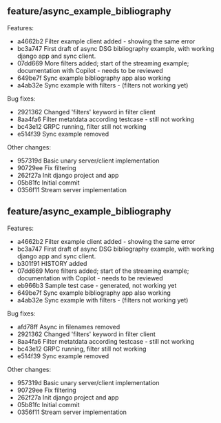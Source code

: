 feature/async_example_bibliography
----------------------------------

Features:

 - a4662b2 Filter example client added - showing the same error
 - bc3a747 First draft of async DSG bibliography example, with working django app and sync client.
 - 07dd669 More filters added; start of the streaming example; documentation with Copilot - needs to be reviewed
 - 649be7f Sync example bibliography app also working
 - a4ab32e Sync example with filters - (filters not working yet)

Bug fixes:

 - 2921362 Changed 'filters' keyword in filter client
 - 8aa4fa6 Filter metatdata according testcase - still not working
 - bc43e12 GRPC running, filter still not working
 - e514f39 Sync example removed

Other changes:

 - 957319d Basic unary server/client implementation
 - 90729ee Fix filtering
 - 262f27a Init django project and app
 - 05b81fc Initial commit
 - 0356f11 Stream server implementation

feature/async_example_bibliography
----------------------------------

Features:

 - a4662b2 Filter example client added - showing the same error
 - bc3a747 First draft of async DSG bibliography example, with working django app and sync client.
 - b301f91 HISTORY added
 - 07dd669 More filters added; start of the streaming example; documentation with Copilot - needs to be reviewed
 - eb966b3 Sample test case - generated, not working yet
 - 649be7f Sync example bibliography app also working
 - a4ab32e Sync example with filters - (filters not working yet)

Bug fixes:

 - afd78ff Async in filenames removed
 - 2921362 Changed 'filters' keyword in filter client
 - 8aa4fa6 Filter metatdata according testcase - still not working
 - bc43e12 GRPC running, filter still not working
 - e514f39 Sync example removed

Other changes:

 - 957319d Basic unary server/client implementation
 - 90729ee Fix filtering
 - 262f27a Init django project and app
 - 05b81fc Initial commit
 - 0356f11 Stream server implementation

